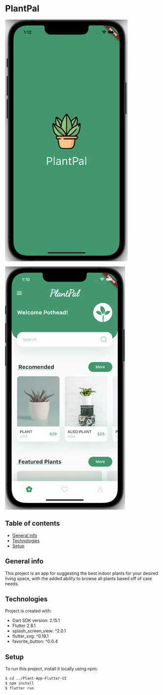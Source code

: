 # PlantPal


![name-of-you-image](https://github.com/btims512/PlantPal/blob/main/assets/images/readme_img.png?raw=true)

![name-of-you-image](https://github.com/btims512/PlantPal/blob/main/assets/images/readme_img2.png?raw=true)

## Table of contents
* [General info](#general-info)
* [Technologies](#technologies)
* [Setup](#setup)

## General info
This project is an app for suggesting the best indoor plants for your desired living space, with the added ability to browse all plants based off of care needs.
	
## Technologies
Project is created with:
* Dart SDK version: 2.15.1
* Flutter 2.8.1
* splash_screen_view: ^2.0.1
* flutter_svg: ^0.19.1
* favorite_button: ^0.0.4
	
## Setup
To run this project, install it locally using npm:

```
$ cd ../Plant-App-Flutter-UI
$ npm install
$ flutter run
```
